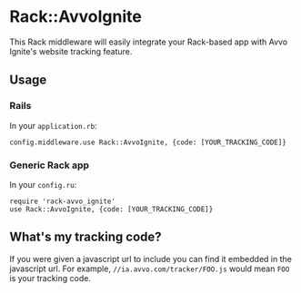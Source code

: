 # Rack::AvvoIgnite
This Rack middleware will easily integrate your Rack-based app with Avvo Ignite's website tracking feature.

## Usage

### Rails
In your `application.rb`:

```
config.middleware.use Rack::AvvoIgnite, {code: [YOUR_TRACKING_CODE]}
```

### Generic Rack app
In your `config.ru`:

```
require 'rack-avvo_ignite'
use Rack::AvvoIgnite, {code: [YOUR_TRACKING_CODE]}
```

## What's my tracking code?

If you were given a javascript url to include you can find it embedded in the javascript url. For example, `//ia.avvo.com/tracker/FOO.js` would mean `FOO` is your tracking code.

